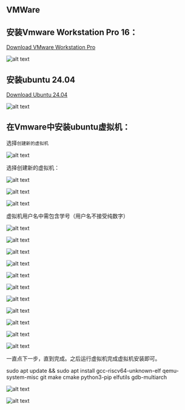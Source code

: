 ## VMWare

## 安装Vmware Workstation Pro 16：

[Download VMware Workstation Pro](https://dl.cra.moe/CS302-OS-2025-Spring/)

![alt text](../assets/env/1739626473455.png)

## 安装ubuntu 24.04

[Download Ubuntu 24.04](https://dl.cra.moe/CS302-OS-2025-Spring/)

![alt text](../assets/env/1739626789598.png)

## 在Vmware中安装ubuntu虚拟机：

选择`创建新的虚拟机`

![alt text](../assets/env/1739626866726.png)

选择创建新的虚拟机：

![alt text](../assets/env/1739626927161.png)

![alt text](../assets/env/1739626967069.png)

![alt text](../assets/env/1739627013900.png)

虚拟机用户名中需包含学号（用户名不接受纯数字）

![alt text](../assets/env/1739627469200.png)

![alt text](../assets/env/1739627842844.png)

![alt text](../assets/env/1739627870793.png)

![alt text](../assets/env/1739627924557.png)

![alt text](../assets/env/1739628024569.png)

![alt text](../assets/env/1739628041415.png)

![alt text](../assets/env/1739628052406.png)

![alt text](../assets/env/1739628065758.png)

![alt text](../assets/env/1739628131052.png)

![alt text](../assets/env/1739628156200.png)

![alt text](../assets/env/1739628170685.png)

一直点下一步，直到完成。之后运行虚拟机完成虚拟机安装即可。

sudo apt update && sudo apt install gcc-riscv64-unknown-elf qemu-system-misc git make cmake python3-pip elfutils gdb-multiarch

![alt text](../assets/env/1739634125518.png)

![alt text](../assets/env/1739636121752.png)

